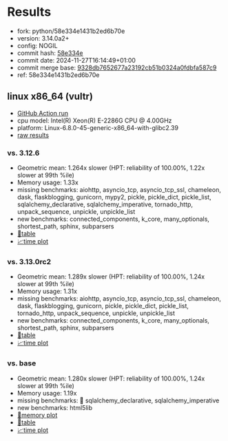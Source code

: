 # Results

- fork: python/58e334e1431b2ed6b70e
- version: 3.14.0a2+
- config: NOGIL
- commit hash: [58e334e](https://github.com/python/cpython/commit/58e334e)
- commit date: 2024-11-27T16:14:49+01:00
- commit merge base: [9328db7652677a23192cb51b0324a0fdbfa587c9](https://github.com/python/cpython/commit/9328db7652677a23192cb51b0324a0fdbfa587c9)
- ref: 58e334e1431b2ed6b70e

## linux x86_64 (vultr)

- [GitHub Action run](https://github.com/facebookexperimental/free-threading-benchmarking/actions/runs/12059483461)
- cpu model: Intel(R) Xeon(R) E-2286G CPU @ 4.00GHz
- platform: Linux-6.8.0-45-generic-x86_64-with-glibc2.39
- [raw results](bm-20241127-vultr-x86_64-python-58e334e1431b2ed6b70e-3.14.0a2%2B-58e334e.json)

### vs. 3.12.6

- Geometric mean: 1.264x slower (HPT: reliability of 100.00%, 1.22x slower at 99th %ile)
- Memory usage: 1.33x
- missing benchmarks: aiohttp, asyncio_tcp, asyncio_tcp_ssl, chameleon, dask, flaskblogging, gunicorn, mypy2, pickle, pickle_dict, pickle_list, sqlalchemy_declarative, sqlalchemy_imperative, tornado_http, unpack_sequence, unpickle, unpickle_list
- new benchmarks: connected_components, k_core, many_optionals, shortest_path, sphinx, subparsers
- [📄table](bm-20241127-vultr-x86_64-python-58e334e1431b2ed6b70e-3.14.0a2%2B-58e334e-vs-3.12.6.md)
- [📈time plot](bm-20241127-vultr-x86_64-python-58e334e1431b2ed6b70e-3.14.0a2%2B-58e334e-vs-3.12.6.svg)

### vs. 3.13.0rc2

- Geometric mean: 1.289x slower (HPT: reliability of 100.00%, 1.24x slower at 99th %ile)
- Memory usage: 1.31x
- missing benchmarks: aiohttp, asyncio_tcp, asyncio_tcp_ssl, chameleon, dask, flaskblogging, gunicorn, pickle, pickle_dict, pickle_list, tornado_http, unpack_sequence, unpickle, unpickle_list
- new benchmarks: connected_components, k_core, many_optionals, shortest_path, sphinx, subparsers
- [📄table](bm-20241127-vultr-x86_64-python-58e334e1431b2ed6b70e-3.14.0a2%2B-58e334e-vs-3.13.0rc2.md)
- [📈time plot](bm-20241127-vultr-x86_64-python-58e334e1431b2ed6b70e-3.14.0a2%2B-58e334e-vs-3.13.0rc2.svg)

### vs. base

- Geometric mean: 1.280x slower (HPT: reliability of 100.00%, 1.24x slower at 99th %ile)
- Memory usage: 1.19x
- missing benchmarks: 🔴 sqlalchemy_declarative, sqlalchemy_imperative
- new benchmarks: html5lib
- [🧠memory plot](bm-20241127-vultr-x86_64-python-58e334e1431b2ed6b70e-3.14.0a2%2B-58e334e-vs-base-mem.svg)
- [📄table](bm-20241127-vultr-x86_64-python-58e334e1431b2ed6b70e-3.14.0a2%2B-58e334e-vs-base.md)
- [📈time plot](bm-20241127-vultr-x86_64-python-58e334e1431b2ed6b70e-3.14.0a2%2B-58e334e-vs-base.svg)

